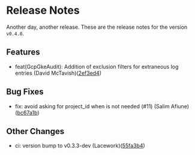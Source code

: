 # Release Notes
Another day, another release. These are the release notes for the version `v0.4.0`.

## Features
* feat(GcpGkeAudit): Addition of exclusion filters for extraneous log entries (David McTavish)([2ef3ed4](https://github.com/lacework/terraform-gcp-gke-audit-log/commit/2ef3ed407efc60ca3e31246c8577dcfbd42884de))
## Bug Fixes
* fix: avoid asking for project_id when is not needed (#11) (Salim Afiune)([bc67a1b](https://github.com/lacework/terraform-gcp-gke-audit-log/commit/bc67a1b43c29001e4b29551ca022df69466093bf))
## Other Changes
* ci: version bump to v0.3.3-dev (Lacework)([55fa3b4](https://github.com/lacework/terraform-gcp-gke-audit-log/commit/55fa3b42b5c6b0aa33640004d46fc8913cd11008))
